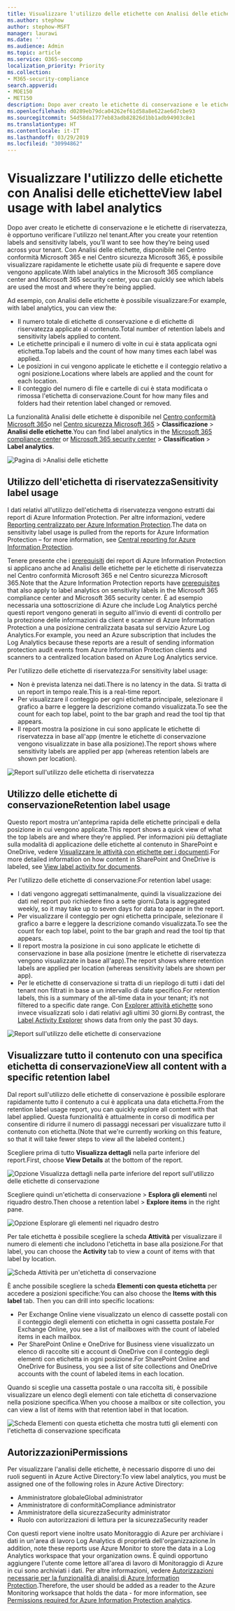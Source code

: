 ```yaml
---
title: Visualizzare l'utilizzo delle etichette con Analisi delle etichette
ms.author: stephow
author: stephow-MSFT
manager: laurawi
ms.date: ''
ms.audience: Admin
ms.topic: article
ms.service: O365-seccomp
localization_priority: Priority
ms.collection:
- M365-security-compliance
search.appverid:
- MOE150
- MET150
description: Dopo aver creato le etichette di conservazione e le etichette di riservatezza, è opportuno verificare l'utilizzo nel tenant. Con Analisi delle etichette, disponibile nel Centro conformità Microsoft 365 e nel Centro sicurezza Microsoft 365, è possibile visualizzare rapidamente le etichette usate più di frequente e sapere dove vengono applicate.
ms.openlocfilehash: d0289eb79dca04262ef61d58a8e622ae6d7cbe93
ms.sourcegitcommit: 54d58da1777eb83adb82826d1bb1adb94903c8e1
ms.translationtype: HT
ms.contentlocale: it-IT
ms.lasthandoff: 03/29/2019
ms.locfileid: "30994862"
---
```

# <a name="view-label-usage-with-label-analytics"></a><span data-ttu-id="2a1d2-104">Visualizzare l'utilizzo delle etichette con Analisi delle etichette</span><span class="sxs-lookup"><span data-stu-id="2a1d2-104">View label usage with label analytics</span></span>

<span data-ttu-id="2a1d2-105">Dopo aver creato le etichette di conservazione e le etichette di riservatezza, è opportuno verificare l'utilizzo nel tenant.</span><span class="sxs-lookup"><span data-stu-id="2a1d2-105">After you create your retention labels and sensitivity labels, you’ll want to see how they’re being used across your tenant.</span></span> <span data-ttu-id="2a1d2-106">Con Analisi delle etichette, disponibile nel Centro conformità Microsoft 365 e nel Centro sicurezza Microsoft 365, è possibile visualizzare rapidamente le etichette usate più di frequente e sapere dove vengono applicate.</span><span class="sxs-lookup"><span data-stu-id="2a1d2-106">With label analytics in the Microsoft 365 compliance center and Microsoft 365 security center, you can quickly see which labels are used the most and where they’re being applied.</span></span>

<span data-ttu-id="2a1d2-107">Ad esempio, con Analisi delle etichette è possibile visualizzare:</span><span class="sxs-lookup"><span data-stu-id="2a1d2-107">For example, with label analytics, you can view the:</span></span>

- <span data-ttu-id="2a1d2-108">Il numero totale di etichette di conservazione e di etichette di riservatezza applicate al contenuto.</span><span class="sxs-lookup"><span data-stu-id="2a1d2-108">Total number of retention labels and sensitivity labels applied to content.</span></span>
- <span data-ttu-id="2a1d2-109">Le etichette principali e il numero di volte in cui è stata applicata ogni etichetta.</span><span class="sxs-lookup"><span data-stu-id="2a1d2-109">Top labels and the count of how many times each label was applied.</span></span>
- <span data-ttu-id="2a1d2-110">Le posizioni in cui vengono applicate le etichette e il conteggio relativo a ogni posizione.</span><span class="sxs-lookup"><span data-stu-id="2a1d2-110">Locations where labels are applied and the count for each location.</span></span>
- <span data-ttu-id="2a1d2-111">Il conteggio del numero di file e cartelle di cui è stata modificata o rimossa l'etichetta di conservazione.</span><span class="sxs-lookup"><span data-stu-id="2a1d2-111">Count for how many files and folders had their retention label changed or removed.</span></span>

<span data-ttu-id="2a1d2-112">La funzionalità Analisi delle etichette è disponibile nel [Centro conformità Microsoft 365](https://compliance.microsoft.com/labelanalytics)o nel [Centro sicurezza Microsoft 365](https://security.microsoft.com/labelanalytics) > **Classificazione** > **Analisi delle etichette**.</span><span class="sxs-lookup"><span data-stu-id="2a1d2-112">You can find label analytics in the [Microsoft 365 compliance center](https://compliance.microsoft.com/labelanalytics) or [Microsoft 365 security center](https://security.microsoft.com/labelanalytics) > **Classification** > **Label analytics**.</span></span>

![Pagina di >Analisi delle etichette](media/label-analytics-page.png)

## <a name="sensitivity-label-usage"></a><span data-ttu-id="2a1d2-114">Utilizzo dell'etichetta di riservatezza</span><span class="sxs-lookup"><span data-stu-id="2a1d2-114">Sensitivity label usage</span></span>

<span data-ttu-id="2a1d2-115">I dati relativi all'utilizzo dell'etichetta di riservatezza vengono estratti dai report di Azure Information Protection. Per altre informazioni, vedere [Reporting centralizzato per Azure Information Protection](https://docs.microsoft.com/it-IT/azure/information-protection/reports-aip).</span><span class="sxs-lookup"><span data-stu-id="2a1d2-115">The data on sensitivity label usage is pulled from the reports for Azure Information Protection – for more information, see [Central reporting for Azure Information Protection](https://docs.microsoft.com/it-IT/azure/information-protection/reports-aip).</span></span>

<span data-ttu-id="2a1d2-116">Tenere presente che i [prerequisiti](https://docs.microsoft.com/it-IT/azure/information-protection/reports-aip#prerequisites-for-azure-information-protection-analytics) dei report di Azure Information Protection si applicano anche ad Analisi delle etichette per le etichette di riservatezza nel Centro conformità Microsoft 365 e nel Centro sicurezza Microsoft 365.</span><span class="sxs-lookup"><span data-stu-id="2a1d2-116">Note that the Azure Information Protection reports have [prerequisites](https://docs.microsoft.com/it-IT/azure/information-protection/reports-aip#prerequisites-for-azure-information-protection-analytics) that also apply to label analytics on sensitivity labels in the Microsoft 365 compliance center and Microsoft 365 security center.</span></span> <span data-ttu-id="2a1d2-117">È ad esempio necessaria una sottoscrizione di Azure che include Log Analytics perché questi report vengono generati in seguito all'invio di eventi di controllo per la protezione delle informazioni da client e scanner di Azure Information Protection a una posizione centralizzata basata sul servizio Azure Log Analytics.</span><span class="sxs-lookup"><span data-stu-id="2a1d2-117">For example, you need an Azure subscription that includes the Log Analytics because these reports are a result of sending information protection audit events from Azure Information Protection clients and scanners to a centralized location based on Azure Log Analytics service.</span></span>

<span data-ttu-id="2a1d2-118">Per l'utilizzo delle etichette di riservatezza:</span><span class="sxs-lookup"><span data-stu-id="2a1d2-118">For sensitivity label usage:</span></span>

- <span data-ttu-id="2a1d2-119">Non è prevista latenza nei dati.</span><span class="sxs-lookup"><span data-stu-id="2a1d2-119">There is no latency in the data.</span></span> <span data-ttu-id="2a1d2-120">Si tratta di un report in tempo reale.</span><span class="sxs-lookup"><span data-stu-id="2a1d2-120">This is a real-time report.</span></span>
- <span data-ttu-id="2a1d2-121">Per visualizzare il conteggio per ogni etichetta principale, selezionare il grafico a barre e leggere la descrizione comando visualizzata.</span><span class="sxs-lookup"><span data-stu-id="2a1d2-121">To see the count for each top label, point to the bar graph and read the tool tip that appears.</span></span>
- <span data-ttu-id="2a1d2-122">Il report mostra la posizione in cui sono applicate le etichette di riservatezza in base all'app (mentre le etichette di conservazione vengono visualizzate in base alla posizione).</span><span class="sxs-lookup"><span data-stu-id="2a1d2-122">The report shows where sensitivity labels are applied per app (whereas retention labels are shown per location).</span></span>

![Report sull'utilizzo delle etichetta di riservatezza](media/sensitivity-label-usage-report.png)

## <a name="retention-label-usage"></a><span data-ttu-id="2a1d2-124">Utilizzo delle etichette di conservazione</span><span class="sxs-lookup"><span data-stu-id="2a1d2-124">Retention label usage</span></span>

<span data-ttu-id="2a1d2-125">Questo report mostra un'anteprima rapida delle etichette principali e della posizione in cui vengono applicate.</span><span class="sxs-lookup"><span data-stu-id="2a1d2-125">This report shows a quick view of what the top labels are and where they’re applied.</span></span> <span data-ttu-id="2a1d2-126">Per informazioni più dettagliate sulla modalità di applicazione delle etichette al contenuto in SharePoint e OneDrive, vedere [Visualizzare le attività con etichette per i documenti](view-label-activity-for-documents.md).</span><span class="sxs-lookup"><span data-stu-id="2a1d2-126">For more detailed information on how content in SharePoint and OneDrive is labeled, see [View label activity for documents](view-label-activity-for-documents.md).</span></span>

<span data-ttu-id="2a1d2-127">Per l'utilizzo delle etichette di conservazione:</span><span class="sxs-lookup"><span data-stu-id="2a1d2-127">For retention label usage:</span></span>

- <span data-ttu-id="2a1d2-128">I dati vengono aggregati settimanalmente, quindi la visualizzazione dei dati nel report può richiedere fino a sette giorni.</span><span class="sxs-lookup"><span data-stu-id="2a1d2-128">Data is aggregated weekly, so it may take up to seven days for data to appear in the report.</span></span>
- <span data-ttu-id="2a1d2-129">Per visualizzare il conteggio per ogni etichetta principale, selezionare il grafico a barre e leggere la descrizione comando visualizzata.</span><span class="sxs-lookup"><span data-stu-id="2a1d2-129">To see the count for each top label, point to the bar graph and read the tool tip that appears.</span></span>
- <span data-ttu-id="2a1d2-130">Il report mostra la posizione in cui sono applicate le etichette di conservazione in base alla posizione (mentre le etichette di riservatezza vengono visualizzate in base all'app).</span><span class="sxs-lookup"><span data-stu-id="2a1d2-130">The report shows where retention labels are applied per location (whereas sensitivity labels are shown per app).</span></span>
- <span data-ttu-id="2a1d2-131">Per le etichette di conservazione si tratta di un riepilogo di tutti i dati del tenant non filtrati in base a un intervallo di date specifico.</span><span class="sxs-lookup"><span data-stu-id="2a1d2-131">For retention labels, this is a summary of the all-time data in your tenant; it’s not filtered to a specific date range.</span></span> <span data-ttu-id="2a1d2-132">Con [Explorer attività etichette](view-label-activity-for-documents.md) sono invece visualizzati solo i dati relativi agli ultimi 30 giorni.</span><span class="sxs-lookup"><span data-stu-id="2a1d2-132">By contrast, the [Label Activity Explorer](view-label-activity-for-documents.md) shows data from only the past 30 days.</span></span>

![Report sull'utilizzo delle etichette di conservazione](media/retention-label-usage-report.png)

## <a name="view-all-content-with-a-specific-retention-label"></a><span data-ttu-id="2a1d2-134">Visualizzare tutto il contenuto con una specifica etichetta di conservazione</span><span class="sxs-lookup"><span data-stu-id="2a1d2-134">View all content with a specific retention label</span></span>

<span data-ttu-id="2a1d2-135">Dal report sull'utilizzo delle etichette di conservazione è possibile esplorare rapidamente tutto il contenuto a cui è applicata una data etichetta.</span><span class="sxs-lookup"><span data-stu-id="2a1d2-135">From the retention label usage report, you can quickly explore all content with that label applied.</span></span> <span data-ttu-id="2a1d2-136">Questa funzionalità è attualmente in corso di modifica per consentire di ridurre il numero di passaggi necessari per visualizzare tutto il contenuto con etichetta.</span><span class="sxs-lookup"><span data-stu-id="2a1d2-136">(Note that we're currently working on this feature, so that it will take fewer steps to view all the labeled content.)</span></span>

<span data-ttu-id="2a1d2-137">Scegliere prima di tutto **Visualizza dettagli** nella parte inferiore del report.</span><span class="sxs-lookup"><span data-stu-id="2a1d2-137">First, choose **View Details** at the bottom of the report.</span></span>

![Opzione Visualizza dettagli nella parte inferiore del report sull'utilizzo delle etichette di conservazione](media/retention-label-usage-view-details.png)

<span data-ttu-id="2a1d2-139">Scegliere quindi un'etichetta di conservazione > **Esplora gli elementi** nel riquadro destro.</span><span class="sxs-lookup"><span data-stu-id="2a1d2-139">Then choose a retention label > **Explore items** in the right pane.</span></span>

![Opzione Esplorare gli elementi nel riquadro destro](media/retention-label-usage-explore-items.png)

<span data-ttu-id="2a1d2-141">Per tale etichetta è possibile scegliere la scheda **Attività** per visualizzare il numero di elementi che includono l'etichetta in base alla posizione.</span><span class="sxs-lookup"><span data-stu-id="2a1d2-141">For that label, you can choose the **Activity** tab to view a count of items with that label by location.</span></span>

![Scheda Attività per un'etichetta di conservazione](media/retention-label-usage-activity-tab.png)

<span data-ttu-id="2a1d2-143">È anche possibile scegliere la scheda **Elementi con questa etichetta** per accedere a posizioni specifiche:</span><span class="sxs-lookup"><span data-stu-id="2a1d2-143">You can also choose the **Items with this label** tab. Then you can drill into specific locations:</span></span>

- <span data-ttu-id="2a1d2-144">Per Exchange Online viene visualizzato un elenco di cassette postali con il conteggio degli elementi con etichetta in ogni cassetta postale.</span><span class="sxs-lookup"><span data-stu-id="2a1d2-144">For Exchange Online, you see a list of mailboxes with the count of labeled items in each mailbox.</span></span>
- <span data-ttu-id="2a1d2-145">Per SharePoint Online e OneDrive for Business viene visualizzato un elenco di raccolte siti e account di OneDrive con il conteggio degli elementi con etichetta in ogni posizione.</span><span class="sxs-lookup"><span data-stu-id="2a1d2-145">For SharePoint Online and OneDrive for Business, you see a list of site collections and OneDrive accounts with the count of labeled items in each location.</span></span>

<span data-ttu-id="2a1d2-146">Quando si sceglie una cassetta postale o una raccolta siti, è possibile visualizzare un elenco degli elementi con tale etichetta di conservazione nella posizione specifica.</span><span class="sxs-lookup"><span data-stu-id="2a1d2-146">When you choose a mailbox or site collection, you can view a list of items with that retention label in that location.</span></span>

![Scheda Elementi con questa etichetta che mostra tutti gli elementi con l'etichetta di conservazione specificata](media/retention-label-usage-content-explorer.png)

## <a name="permissions"></a><span data-ttu-id="2a1d2-148">Autorizzazioni</span><span class="sxs-lookup"><span data-stu-id="2a1d2-148">Permissions</span></span>

<span data-ttu-id="2a1d2-149">Per visualizzare l'analisi delle etichette, è necessario disporre di uno dei ruoli seguenti in Azure Active Directory:</span><span class="sxs-lookup"><span data-stu-id="2a1d2-149">To view label analytics, you must be assigned one of the following roles in Azure Active Directory:</span></span>

- <span data-ttu-id="2a1d2-150">Amministratore globale</span><span class="sxs-lookup"><span data-stu-id="2a1d2-150">Global administrator</span></span>
- <span data-ttu-id="2a1d2-151">Amministratore di conformità</span><span class="sxs-lookup"><span data-stu-id="2a1d2-151">Compliance administrator</span></span>
- <span data-ttu-id="2a1d2-152">Amministratore della sicurezza</span><span class="sxs-lookup"><span data-stu-id="2a1d2-152">Security administrator</span></span>
- <span data-ttu-id="2a1d2-153">Ruolo con autorizzazioni di lettura per la sicurezza</span><span class="sxs-lookup"><span data-stu-id="2a1d2-153">Security reader</span></span>

<span data-ttu-id="2a1d2-154">Con questi report viene inoltre usato Monitoraggio di Azure per archiviare i dati in un'area di lavoro Log Analytics di proprietà dell'organizzazione.</span><span class="sxs-lookup"><span data-stu-id="2a1d2-154">In addition, note these reports use Azure Monitor to store the data in a Log Analytics workspace that your organization owns.</span></span> <span data-ttu-id="2a1d2-155">È quindi opportuno aggiungere l'utente come lettore all'area di lavoro di Monitoraggio di Azure in cui sono archiviati i dati. Per altre informazioni, vedere [Autorizzazioni necessarie per la funzionalità di analisi di Azure Information Protection](https://docs.microsoft.com/it-IT/azure/information-protection/reports-aip#permissions-required-for-azure-information-protection-analytics).</span><span class="sxs-lookup"><span data-stu-id="2a1d2-155">Therefore, the user should be added as a reader to the Azure Monitoring worksapce that holds the data - for more information, see [Permissions required for Azure Information Protection analytics](https://docs.microsoft.com/it-IT/azure/information-protection/reports-aip#permissions-required-for-azure-information-protection-analytics).</span></span>

